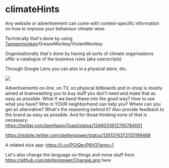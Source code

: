 # climateHints
Any website or advertisement can come with context-specific information on how to improve your behaviour climate-wise.

Technically that's done by using [Tampermonkey](https://chrome.google.com/webstore/detail/tampermonkey/dhdgffkkebhmkfjojejmpbldmpobfkfo?hl=en)/GreaseMonkey/ViolentMonkey

Organisationally that's done by having all sorts of climate organisations offer a catalogue of the business rules (aka userscripts)

Through Google Lens you can also in a physical store, etc.

<img src="https://repository-images.githubusercontent.com/235600601/767d3980-7a2c-11eb-9ea8-9ea786a9cdaf">

Advertisements on-line, on TV, on physical billboards and in-shop is mostly aimed at brainwashing you to buy stuff you don't need and make that as easy as possible. What if we bend these into the good way? How to use what you have? Who in YOUR neighborhood can help you? Where can you get an alternative? What's the reasoning behind it?
Also provide feedback to the brand as easy as possible.
And for those thinking none of that is necessary: https://twitter.com/IamHappyToast/status/1246033612790784001

https://mobile.twitter.com/steltenpower/status/1261374372155199488

A related nice app: https://t.co/POIQecP6H3?amp=1

Let's also change the language on things and move stuff from https://github.com/steltenpower/ChangeLang here
